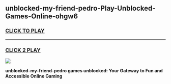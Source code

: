 
## unblocked-my-friend-pedro-Play-Unblocked-Games-Online-ohgw6
<h3>
<a href="https://premium76.site?title=unblocked-my-friend-pedro&ref=25A">CLICK TO PLAY</a></h3>
<hr>

<h3>
<a href="https://premium76.site?title=unblocked-my-friend-pedro&ref=25A">CLICK 2 PLAY</a>
  
</h3>

<a href="https://premium76.site?title=unblocked-my-friend-pedro&ref=25A"><img src="https://clearcache.store/games.png"></a>


**unblocked-my-friend-pedro games unblocked: Your Gateway to Fun and Accessible Online Gaming**
